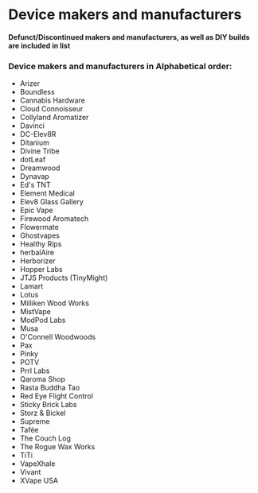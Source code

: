 # Device makers and manufacturers
#### Defunct/Discontinued makers and manufacturers, as well as DIY builds are included in list

### Device makers and manufacturers in Alphabetical order:

- Arizer
- Boundless
- Cannabis Hardware
- Cloud Connoisseur
- Collyland Aromatizer
- Davinci
- DC-Elev8R
- Ditanium
- Divine Tribe
- dotLeaf
- Dreamwood
- Dynavap
- Ed's TNT
- Element Medical
- Elev8 Glass Gallery
- Epic Vape
- Firewood Aromatech
- Flowermate
- Ghostvapes
- Healthy Rips
- herbalAire
- Herborizer
- Hopper Labs
- JTJS Products (TinyMight)
- Lamart
- Lotus
- Milliken Wood Works
- MistVape
- ModPod Labs
- Musa
- O'Connell Woodwoods
- Pax
- Pinky
- POTV
- Prrl Labs
- Qaroma Shop
- Rasta Buddha Tao
- Red Eye Flight Control
- Sticky Brick Labs
- Storz & Bickel
- Supreme
- Tafée
- The Couch Log
- The Rogue Wax Works
- TiTi
- VapeXhale
- Vivant
- XVape USA
